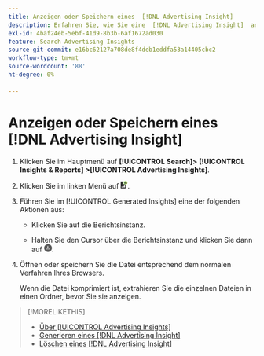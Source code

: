 ```yaml
---
title: Anzeigen oder Speichern eines  [!DNL Advertising Insight]
description: Erfahren Sie, wie Sie eine  [!DNL Advertising Insight]  anzeigen und in einer Datei speichern.
exl-id: 4baf24eb-5ebf-41d9-8b3b-6af1672ad030
feature: Search Advertising Insights
source-git-commit: e16bc62127a708de8f4deb1eddfa53a14405cbc2
workflow-type: tm+mt
source-wordcount: '88'
ht-degree: 0%

---
```


# Anzeigen oder Speichern eines [!DNL Advertising Insight]

1. Klicken Sie im Hauptmenü auf **[!UICONTROL Search]> [!UICONTROL Insights & Reports] >[!UICONTROL Advertising Insights]**.

2. Klicken Sie im linken Menü auf ![Berichte](/help/search-social-commerce/assets/insight-reports.png "Berichte").

3. Führen Sie im [!UICONTROL Generated Insights] eine der folgenden Aktionen aus:

   * Klicken Sie auf die Berichtsinstanz.

   * Halten Sie den Cursor über die Berichtsinstanz und klicken Sie dann auf ![Download](/help/search-social-commerce/assets/insight-download.png "Download").

4. Öffnen oder speichern Sie die Datei entsprechend dem normalen Verfahren Ihres Browsers.

   Wenn die Datei komprimiert ist, extrahieren Sie die einzelnen Dateien in einen Ordner, bevor Sie sie anzeigen.

>[!MORELIKETHIS]
>
>* [Über [!UICONTROL Advertising Insights]](insight-about.md)
>* [Generieren eines [!DNL Advertising Insight]](insight-generate.md)
>* [Löschen eines [!DNL Advertising Insight]](insight-delete.md)
